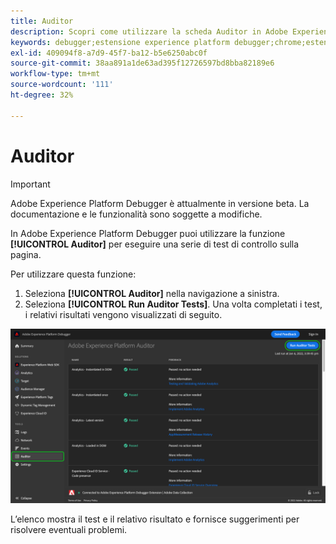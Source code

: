 ```yaml
---
title: Auditor
description: Scopri come utilizzare la scheda Auditor in Adobe Experience Platform Debugger per testare le implementazioni Adobe Experience Cloud.
keywords: debugger;estensione experience platform debugger;chrome;estensione;auditor;dtm;target
exl-id: 409094f8-a7d9-45f7-ba12-b5e6250abc0f
source-git-commit: 38aa891a1de63ad395f12726597bd8bba82189e6
workflow-type: tm+mt
source-wordcount: '111'
ht-degree: 32%

---
```


# Auditor

>[!IMPORTANT]
>
>Adobe Experience Platform Debugger è attualmente in versione beta. La documentazione e le funzionalità sono soggette a modifiche.

In Adobe Experience Platform Debugger puoi utilizzare la funzione **[!UICONTROL Auditor]** per eseguire una serie di test di controllo sulla pagina.

Per utilizzare questa funzione:

1. Seleziona **[!UICONTROL Auditor]** nella navigazione a sinistra.
1. Seleziona **[!UICONTROL Run Auditor Tests]**. Una volta completati i test, i relativi risultati vengono visualizzati di seguito.

![Schermata dei risultati dei test nella scheda Auditor](./assets/auditor-results.png)

L’elenco mostra il test e il relativo risultato e fornisce suggerimenti per risolvere eventuali problemi.
